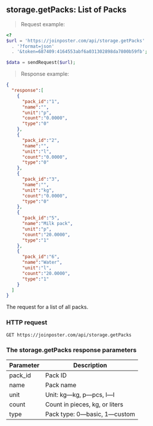 ## storage.getPacks: List of Packs

> Request example:

```php
<?
$url = 'https://joinposter.com/api/storage.getPacks' 
  . '?format=json'
  . '&token=687409:4164553abf6a031302898da7800b59fb';

$data = sendRequest($url);
```

> Response example:

```json
{
  "response":[
    {
      "pack_id":"1",
      "name":"",
      "unit":"p",
      "count":"0.0000",
      "type":"0"
    },
    {
      "pack_id":"2",
      "name":"",
      "unit":"l",
      "count":"0.0000",
      "type":"0"
    },
    {
      "pack_id":"3",
      "name":"",
      "unit":"kg",
      "count":"0.0000",
      "type":"0"
    },
    {
      "pack_id":"5",
      "name":"Milk pack",
      "unit":"p",
      "count":"20.0000",
      "type":"1"
    },
    {
      "pack_id":"6",
      "name":"Water",
      "unit":"l",
      "count":"20.0000",
      "type":"1"
    }
  ]
}
```

The request for a list of all packs.

### HTTP request

`GET https://joinposter.com/api/storage.getPacks`

### The storage.getPacks response parameters

Parameter | Description
--------- | -----------
pack_id | Pack ID
name | Pack name
unit | Unit: kg—kg, p—pcs, l—l
count | Count in pieces, kg, or liters
type | Pack type: 0—basic, 1—custom

